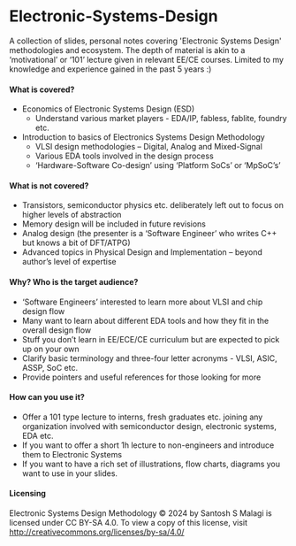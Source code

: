# Electronic-Systems-Design
A collection of slides, personal notes covering 'Electronic Systems Design' methodologies and ecosystem. The depth of material is akin to a ‘motivational’ or ‘101’ lecture given in relevant EE/CE courses. Limited to my knowledge and experience gained in the past 5 years :)

#### What is covered?
* Economics of Electronic Systems Design (ESD)
    * Understand various market players - EDA/IP, fabless, fablite, foundry etc.
* Introduction to basics of Electronics Systems Design Methodology
    * VLSI design methodologies – Digital, Analog and Mixed-Signal
    * Various EDA tools involved in the design process
    * ‘Hardware-Software Co-design’ using ‘Platform SoCs’ or ‘MpSoC’s’
 
#### What is not covered?
* Transistors, semiconductor physics etc. deliberately left out to focus on higher levels of abstraction
* Memory design will be included in future revisions
* Analog design (the presenter is a ‘Software Engineer’ who writes C++ but knows a bit of DFT/ATPG)
* Advanced topics in Physical Design and Implementation – beyond author’s level of expertise

#### Why? Who is the target audience?
* ‘Software Engineers’ interested to learn more about VLSI and chip design flow
* Many want to learn about different EDA tools and how they fit in the overall design flow
* Stuff you don’t learn in EE/ECE/CE curriculum but are expected to pick up on your own
* Clarify basic terminology and three-four letter acronyms - VLSI, ASIC, ASSP, SoC etc.
* Provide pointers and useful references for those looking for more

#### How can you use it?
* Offer a 101 type lecture to interns, fresh graduates etc. joining any organization involved with semiconductor design, electronic systems, EDA etc.
* If you want to offer a short 1h lecture to non-engineers and introduce them to Electronic Systems
* If you want to have a rich set of illustrations, flow charts, diagrams you want to use in your slides.

#### Licensing
Electronic Systems Design Methodology © 2024 by Santosh S Malagi is licensed under CC BY-SA 4.0. To view a copy of this license, visit http://creativecommons.org/licenses/by-sa/4.0/ 

